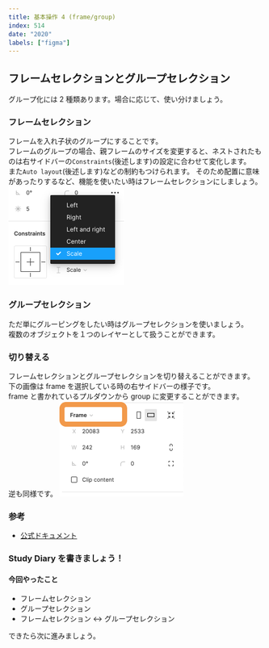 ```yaml
---
title: 基本操作 4 (frame/group)
index: 514
date: "2020"
labels: ["figma"]
---
```


## フレームセレクションとグループセレクション

グループ化には 2 種類あります。場合に応じて、使い分けましょう。

### フレームセレクション

フレームを入れ子状のグループにすることです。  
フレームのグループの場合、親フレームのサイズを変更すると、ネストされたものは右サイドバーの`Constraints`(後述します)の設定に合わせて変化します。  
また`Auto layout`(後述します)などの制約もつけられます。
そのため配置に意味があったりするなど、機能を使いたい時はフレームセレクションにしましょう。  
![constraints](./img/constraints.png)

### グループセレクション

ただ単にグルーピングをしたい時はグループセレクションを使いましょう。  
複数のオブジェクトを１つのレイヤーとして扱うことができます。

### 切り替える

フレームセレクションとグループセレクションを切り替えることができます。  
下の画像は frame を選択している時の右サイドバーの様子です。  
frame と書かれているプルダウンから group に変更することができます。  
逆も同様です。
![frame-to-group](./img/frame-to-group.png)

### 参考

- [公式ドキュメント](https://help.figma.com/hc/en-us/articles/360039832054-Frames-and-Groups)

### Study Diary を書きましょう！

#### 今回やったこと

- フレームセレクション
- グループセレクション
- フレームセレクション <-> グループセレクション

できたら次に進みましょう。
